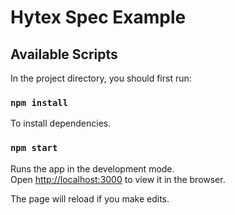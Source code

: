 # Hytex Spec Example

## Available Scripts

In the project directory, you should first run:

### `npm install`

To install dependencies.

### `npm start`

Runs the app in the development mode.<br>
Open [http://localhost:3000](http://localhost:3000) to view it in the browser.

The page will reload if you make edits.<br>